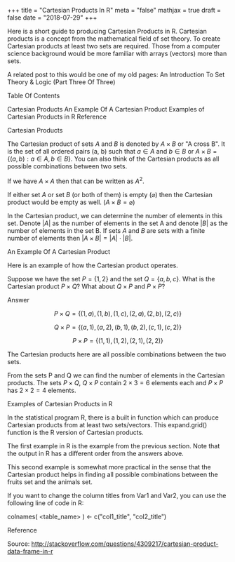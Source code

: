 +++
title = "Cartesian Products In R"
meta = "false"
mathjax = true
draft = false
date = "2018-07-29"
+++

Here is a short guide to producing Cartesian Products in R. Cartesian products is a concept from the mathematical field of set theory. To create Cartesian products at least two sets are required. Those from a computer science background would be more familiar with arrays (vectors) more than sets.

A related post to this would be one of my old pages: An Introduction To Set Theory &#038; Logic (Part Three Of Three)

Table Of Contents

Cartesian Products
An Example Of A Cartesian Product
Examples of Cartesian Products in R
Reference

Cartesian Products

The Cartesian product of sets $A$ and $B$ is denoted by $A \times B$ or "A cross B". It is the set of all ordered pairs (a, b) such that $a \in A$ and $b \in B$ or $A \times B = \{(a, b) : a \in A, b\in B\}$. You can also think of the Cartesian products as all possible combinations between two sets.

If we have $A \times A$ then that can be written as $A^{2}$.

If either set $A$ or set $B$ (or both of them) is empty ($\varnothing$) then the Cartesian product would be empty as well. ($A \times B = \varnothing$)

In the Cartesian product, we can determine the number of elements in this set. Denote $|A|$ as the number of elements in the set A and denote $|B|$ as the number of elements in the set B. If sets $A$ and $B$ are sets with a finite number of elements then $|A \times B| = |A| \cdot |B|$.


An Example Of A Cartesian Product 

Here is an example of how the Cartesian product operates.

Suppose we have the set $P = \{1, 2\}$ and the set $Q = \{a, b, c\}$. What is the Cartesian product $P \times Q$? What about $Q \times P$ and $P \times P$?

Answer

$$P \times Q = \{ (1, a), (1, b), (1, c), (2, a), (2, b), (2, c)\}$$

$$Q \times P = \{ (a, 1), (a, 2), (b, 1), (b, 2), (c, 1), (c, 2) \}$$

$$P \times P = \{ (1, 1), (1, 2), (2, 1), (2, 2)\}$$

The Cartesian products here are all possible combinations between the two sets.

From the sets P and Q we can find the number of elements in the Cartesian products. The sets $P \times Q$, $Q \times P$ contain $2 \times 3 = 6$ elements each and $P \times P$ has $2 \times 2 = 4$ elements.


Examples of Cartesian Products in R

In the statistical program R, there is a built in function which can produce Cartesian products from at least two sets/vectors. This expand.grid() function is the R version of Cartesian products.

The first example in R is the example from the previous section. Note that the output in R has a different order from the answers above.





This second example is somewhat more practical in the sense that the Cartesian product helps in finding all possible combinations between the fruits set and the animals set.







If you want to change the column titles from Var1 and Var2, you can use the following line of code in R:

colnames( <table_name> ) <- c("col1_title", "col2_title")

Reference

Source: http://stackoverflow.com/questions/4309217/cartesian-product-data-frame-in-r

